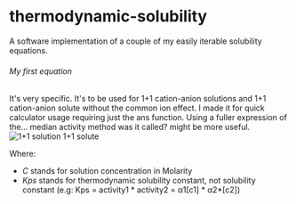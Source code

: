 # thermodynamic-solubility
A software implementation of a couple of my easily iterable solubility equations.

###### My first equation
It's very specific. It's to be used for 1+1 cation-anion solutions and 1+1 cation-anion solute without the common ion effect. I made it for quick calculator usage requiring just the ans function.
Using a fuller expression of the... median activity method was it called? might be more useful.
![1+1 solution 1+1 solute](https://i.imgur.com/qEe5TtH.png)

Where:
* *C* stands for solution concentration in Molarity
* *Kps* stands for thermodynamic solubility constant, not solubility constant (e.g: Kps = activity1 \* activity2 = α1[c1] * α2*[c2])
